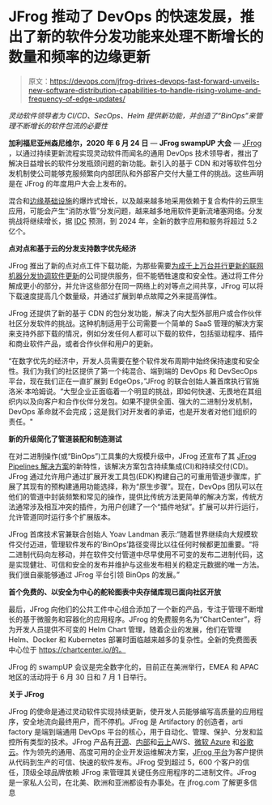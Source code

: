# JFrog 推动了 DevOps 的快速发展，推出了新的软件分发功能来处理不断增长的数量和频率的边缘更新

> 原文：<https://devops.com/jfrog-drives-devops-fast-forward-unveils-new-software-distribution-capabilities-to-handle-rising-volume-and-frequency-of-edge-updates/>

*灵动软件领导者为 CI/CD、SecOps、Helm 提供新功能，并创造了“BinOps”来管理不断增长的软件包流的必要性*

**加利福尼亚州森尼维尔，2020 年 6 月 24 日** — **JFrog swampUP 大会** — [JFrog](https://jfrog.com/) ，以通过持续更新流程实现灵动软件而闻名的通用 DevOps 技术领导者，推出了解决日益增长的软件分发瓶颈问题的新功能。新引入的基于 CDN 和对等软件包分发机制使公司能够克服频繁向内部团队和外部客户交付大量工件的挑战。这些声明是在 JFrog 的年度用户大会上发布的。

混合和[边缘基础设施](https://jfrog.com/blog/updates-for-the-edge-from-hours-to-minutes-sneak-preview/)的爆炸式增长，以及越来越多地采用依赖于复合构件的云原生应用，可能会产生“消防水管”分发问题，越来越多地用软件更新流堵塞网络。分发挑战将继续增长，据 [IDC](https://www.idc.com/getdoc.jsp?containerId=DR2020_GS2_FG) 预测，到 2024 年，全新的数字应用和服务将超过 5.2 亿个。

**点对点和基于云的分发支持数字优先经济**

JFrog 推出了新的点对点工件下载功能，为那些需要[为成千上万台并行更新的联网机器分发协调软件更新](https://jfrog.com/solution-sheet/jfrog-distribution-2/)的公司提供服务，但不能牺牲速度和安全性。通过将工件分解成更小的部分，并允许这些部分在同一网络上的对等点之间共享，JFrog 可以将下载速度提高几个数量级，并通过扩展到单点故障之外来提高弹性。

JFrog 还提供了新的基于 CDN 的包分发功能，解决了向大型外部用户或合作伙伴社区分发软件的挑战。这种机制适用于公司需要一个简单的 SaaS 管理的解决方案来支持外部下载的情况，例如分发任何人都可以下载的软件，包括驱动程序、插件和商业软件产品，或者合作伙伴和用户的更新。

“在数字优先的经济中，开发人员需要在整个软件发布周期中始终保持速度和安全性。我们为我们的社区提供了第一个纯混合、端到端的 DevOps 和 DevSecOps 平台，现在我们正在一直扩展到 EdgeOps，”JFrog 的联合创始人兼首席执行官施洛米·本哈姆说。“大型企业正面临着一个明显的挑战，即如何快速、无畏地在其组织内以及向客户和合作伙伴分发包。如果不提供全面、强大的二进制分发机制，DevOps 革命就不会完成；这是我们对开发者的承诺，也是开发者对他们组织的责任。"

**新的升级简化了管道装配和制造测试**

在对二进制操作(或“BinOps”)工具集的大规模升级中，JFrog 还宣布了其 [JFrog Pipelines 解决方案](https://jfrog.com/pipelines/)的新特性，该解决方案包含持续集成(CI)和持续交付(CD)。JFrog 通过允许用户通过扩展开发工具包(EDK)构建自己的可重用管道步骤库，扩展了其现有的预构建通用功能选择，称为“原生步骤”。现在，DevOps 团队可以在他们的管道中封装频繁和常见的操作，提供比传统方法更简单的解决方案，传统方法通常涉及相互冲突的插件，为用户创建了一个“插件地狱”。扩展可以并行运行，允许管道同时运行多个扩展版本。

JFrog 首席技术官兼联合创始人 Yoav Landman 表示:“随着世界继续向大规模软件交付迈进，管理软件发布的‘BinOps’路径变得比以往任何时候都更加重要。“将二进制代码向左移动，并在软件交付管道中尽早使用不可变的发布二进制代码，这是实现健壮、可信和安全的发布并维护与这些发布相关的稳定元数据的唯一方法。我们很自豪能够通过 JFrog 平台引领 BinOps 的发展。”

**首个免费的、以安全为中心的舵轮图表中央存储库现已面向社区开放**

最后，JFrog 向他们的公共工件中心组合添加了一个新的产品，专注于管理不断增长的基于微服务和容器化的应用程序。JFrog 的免费服务名为“ChartCenter”，将为开发人员提供不可变的 Helm Chart 管理，随着企业的发展，他们在管理 Helm、Docker 和 Kubernetes 部署时面临越来越多的复杂性。全新的免费图表中心位于 https://chartcenter.io/的。

JFrog 的 swampUP 会议是完全数字化的，目前正在美洲举行，EMEA 和 APAC 地区的活动将于 6 月 30 日和 7 月 1 日举行。

**关于 JFrog**

JFrog 的使命是通过灵动软件实现持续更新，使开发人员能够编写高质量的应用程序，安全地流向最终用户，而不停机。JFrog 是 Artifactory 的创造者，arti factory 是端到端通用 DevOps 平台的核心，用于自动化、管理、保护、分发和监控所有类型的技术。JFrog 产品有[开源](https://jfrog.com/open-source/)、[内部](https://jfrog.com/artifactory/free-trial/)和[云上](https://jfrog.com/artifactory/free-trial/#saas)AWS、[微软 Azure](https://azure.microsoft.com/en-us/) 和[谷歌云](https://jfrog.com/artifactory/cloud-native-gcp/)。作为领先的通用、高度可用的企业开发运维解决方案，[JFrog 平台](https://jfrog.com/platform/)为客户提供从代码到生产的可信、快速的软件发布。JFrog 受到超过 5，600 个客户的信任，顶级全球品牌依赖 JFrog 来管理其关键任务应用程序的二进制文件。JFrog 是一家私人公司，在北美、欧洲和亚洲都设有办事处。在 jfrog.com 了解更多信息
